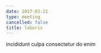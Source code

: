 ```yaml
---
date: 2017-02-21
type: meeting
cancelled: false
title: laboris
---
```

incididunt culpa consectetur do enim